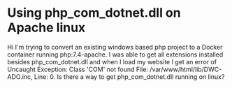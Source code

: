 
# Using php_com_dotnet.dll on Apache linux

Hi I'm trying to convert an existing windows based php project to a Docker container running php:7.4-apache. I was able to get all extensions installed besides php_com_dotnet.dll and when I load my website I get an error of
Uncaught Exception: Class 'COM' not found File: /var/www/html/lib/DWC-ADO.inc, Line: 0.
Is there a way to get php_com_dotnet.dll running on linux?

        